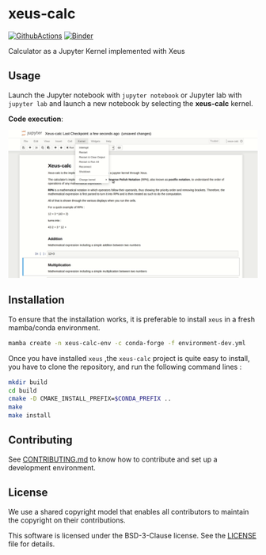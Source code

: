 # xeus-calc

[![GithubActions](https://github.com/jupyter-xeus/xeus-calc/actions/workflows/main.yml/badge.svg)](https://github.com/jupyter-xeus/xeus-calc/actions/workflows/main.yml)
[![Binder](https://mybinder.org/badge_logo.svg)](https://mybinder.org/v2/gh/jupyter-xeus/xeus-calc/master?filepath=notebooks/Xeus-calc.ipynb)

Calculator as a Jupyter Kernel implemented with Xeus

## Usage 

Launch the Jupyter notebook with `jupyter notebook` or Jupyter lab with `jupyter lab` and launch a new notebook by selecting the **xeus-calc** kernel.

**Code execution**:

![Basic code execution](xeus-calc2.gif)

## Installation

To ensure that the installation works, it is preferable to install `xeus` in a fresh mamba/conda environment. 

```bash
mamba create -n xeus-calc-env -c conda-forge -f environment-dev.yml
```

Once you have installed ` xeus ` ,the  ` xeus-calc ` project is quite easy to install, you have to clone the repository, and run the following command lines :

```bash
mkdir build
cd build
cmake -D CMAKE_INSTALL_PREFIX=$CONDA_PREFIX ..
make
make install
```

## Contributing

See [CONTRIBUTING.md](./CONTRIBUTING.md) to know how to contribute and set up a development environment.

## License

We use a shared copyright model that enables all contributors to maintain the
copyright on their contributions.

This software is licensed under the BSD-3-Clause license. See the [LICENSE](LICENSE) file for details.
